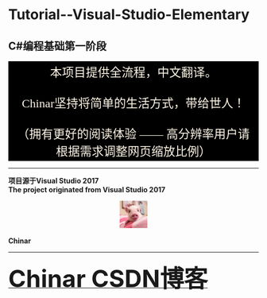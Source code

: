 # Tutorial--Visual-Studio-Elementary
C#编程基础第一阶段
----------
<table><tr><td bgcolor= #000000>
<center><font face="微软雅黑" color=#FDF5E6 size=5>本项目提供全流程，中文翻译。<br><br>Chinar坚持将简单的生活方式，带给世人！<br><br>（拥有更好的阅读体验 —— 高分辨率用户请根据需求调整网页缩放比例）
</font>
</td></tr></table>

----------

**项目源于Visual Studio 2017**
**<br>The project originated from Visual Studio 2017**


<center>
<img src="https://github.com/ChinarG/TUTORIAL--Costume-Change/blob/master/zhutouChinar.jpg?raw=true" width="11%" height="11%" $ $ />
</center>

**Chinar**

----------

**[<font size=7> Chinar CSDN博客](http://www.chinar.fun "跳转到 Chinar 博客")**
